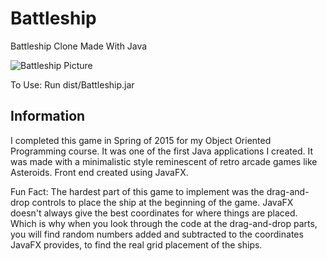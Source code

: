 # Battleship
Battleship Clone Made With Java

![Battleship Picture](http://www.pipcodes.com/pics/battleship.PNG "Gameplay")

To Use: Run dist/Battleship.jar

## Information

I completed this game in Spring of 2015 for my Object Oriented Programming course. It was one of the first Java applications I created. It was made with a minimalistic style reminescent of retro arcade games like Asteroids. Front end created using JavaFX.

Fun Fact: The hardest part of this game to implement was the drag-and-drop controls to place the ship at the beginning of the game. JavaFX doesn't always give the best coordinates for where things are placed. Which is why when you look through the code at the drag-and-drop parts, you will find random numbers added and subtracted to the coordinates JavaFX provides, to find the real grid placement of the ships.
